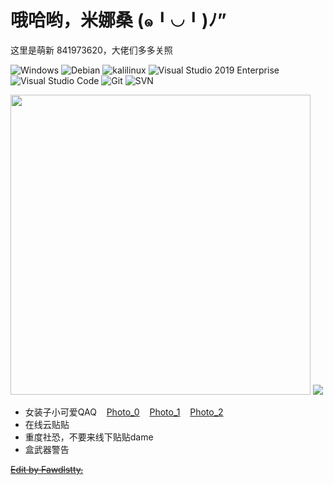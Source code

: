 # 哦哈哟，米娜桑 (๑╹◡╹)ﾉ”

这里是萌新 841973620，大佬们多多关照

![Windows](https://img.shields.io/badge/-Windows-0078D6?style=flat-square&logo=windows&logoColor=white) ![Debian](https://img.shields.io/badge/-Debian-a80030?style=flat-square&logo=debian&logoColor=white) ![kalilinux](https://img.shields.io/badge/-Kalilinux-279bb8?style=flat-square&logo=Kalilinux&logoColor=white) ![Visual Studio 2019 Enterprise](https://img.shields.io/badge/-Visual_Studio_2019_Enterprise-5C2D91?style=flat-square&logo=visual-studio-2019-nterprise&logoColor=white) ![Visual Studio Code](https://img.shields.io/badge/-Visual_Studio_Code-007ACC?style=flat-square&logo=visual-studio-code&logoColor=white) ![Git](https://img.shields.io/badge/-Git-F05032?style=flat-square&logo=git&logoColor=white) ![SVN](https://img.shields.io/badge/-SVN-7E9BC7?style=flat-square&logo=subversion&logoColor=white)

<p>
<img style="width: 480px;" src="https://github-readme-stats.vercel.app/api?username=Z841973620&theme=dracula&show_icons=true&count_private=true&include_all_commits=true&locale=cn&line_height=24&bg_color=00000010&text_color=c78944" />
<img src="https://github-readme-stats.vercel.app/api/top-langs/?username=Z841973620&theme=dracula&layout=compact&locale=cn&langs_count=10&bg_color=00000010&text_color=c78944&hide=HTML,CSS" />
</p>

- 女装子小可爱QAQ&nbsp;&nbsp;&nbsp;&nbsp;[Photo_0](imgs/20220430222714.jpg)&nbsp;&nbsp;&nbsp;&nbsp;[Photo_1](imgs/20220430222726.jpg)&nbsp;&nbsp;&nbsp;&nbsp;[Photo_2](imgs/20220430222735.jpg)
- 在线云贴贴
- 重度社恐，不要来线下贴贴dame
- 盒武器警告

~~<a href="https://github.com/fawdlstty">Edit by Fawdlstty.</a>~~
